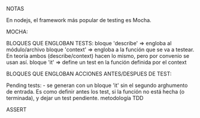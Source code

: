 NOTAS

En nodejs, el framework más popular de testing es Mocha.


MOCHA:

BLOQUES QUE ENGLOBAN TESTS:
    bloque 'describe' => engloba al módulo/archivo
    bloque 'context' => engloba a la función que se va a testear. En teoría ambos (describe/context) hacen lo mismo, pero por convenio se usan así.
    bloque 'it' => define un test en la función definida por el context

BLOQUES QUE ENGLOBAN ACCIONES ANTES/DESPUES DE TEST:



Pending tests:
    - se generan con un bloque 'it' sin el segundo arghumento de entrada. Es como definir antes los test, si la función no está hecha (o terminada), y dejar un test pendiente. metodología TDD


ASSERT